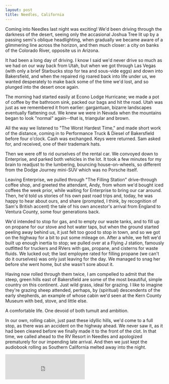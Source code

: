 ```yaml
---
layout: post
title: Needles, California
---
```


Coming into Needles last night was exciting! We'd been driving through the darkness of the desert, seeing only the accasional Joshua Tree lit up by a passing semi's oblique headlighting, when gradually we became aware of a glimmering line across the horizon, and then much closer: a city on banks of the Colorado River, opposite us in Arizona.

It had been a long day of driving. I know I said we'd never drive so much as we had on our way back from Utah, but when we got through Las Vegas (with only a brief Starbucks stop for tea and sous-vide eggs) and down into Bakersfield, and when the repaired rig roared back into life under us, we wanted desperately to make back some of the time we'd lost, and so plunged into the desert once again.

The morning had started easily at Econo Lodge Hurricane; we made a pot of coffee by the bathroom sink, packed our bags and hit the road. Utah was just as we remembered it from earlier: gargantuan, bizarre landscapes eventually flattening out. We knew we were in Nevada when the mountains began to look "normal" again--that is, triangular and brown.

All the way we listened to "The Worst Hardest Time," and made short work of the distance, coming in to Performance Truck & Diesel of Bakersfield before four o'clock. Cash was exchanged. Keys were returned. Sam asked for, and received, one of their trademark hats.

Then we were off to rid ourselves of the rental car. We convoyed down to Enterprise, and parked both vehicles in the lot. It took a few minutes for my brain to readjust to the lumbering, bouncing house-on-wheels, so different from the Dodge Journey mini-SUV which was no Porsche itself.

Leaving Enterprise, we pulled through "The Filling Station" drive-through coffee shop, and greeted the attendant, Andy, from whom we'd bought iced coffees the week prior, while waiting for Enterprise to bring our car around. Then, he'd told us stories of his own past road trips and, today, he was happy to hear about ours, and share (prompted, I think, by recognition of Sam's British accent) the tale of his own ancestor's arrival from England to Ventura County, some four generations back.

We'd intended to stop for gas, and to empty our waste tanks, and to fill up on propane for our stove and hot water taps, but when the ground started peeling away behind us, it just felt too good to stop in town, and so we got on the highway for a bit to put some mileage on. After a while, we felt we'd built up enough inertia to stop; we pulled over at a Flying J station, famously outfitted for truckers and RVers with gas, propane, and cisterns for waste fluids. We lucked out; the last employee rated for filling propane (we can't do it ourselves) was only just leaving for the day. We managed to snag her before she went home, but she wasn't sore about it.

Having now rolled through them twice, I am compelled to admit that the steep, green hills east of Bakersfield are some of the most beautiful, simple country on this continent. Just wild grass, ideal for grazing. I like to imagine they're grazing sheep attended, perhaps, by (spiritual) descendents of the early shepherds, an example of whose cabin we'd seen at the Kern County Museum with bed, stove, and little else.

A comfortable life. One devoid of both tumult and ambition.

In our own, rolling cabin, just past these idyllic hills, we'd come to a full stop, as there was an accident on the highway ahead. We never saw it, as it had been cleared before we finally made it to the front of the clot. In that time, we called ahead to the RV Resort in Needles and apologized prematurely for our impending late arrival. And then we just kept the audiobook rolling as Southern California melted away into the night.

<iframe src="https://open.spotify.com/embed/track/3MpK9vnxxgYvh0CNeGvx6G" width="50%" height="80" frameborder="0" allowtransparency="true" allow="encrypted-media"></iframe>
